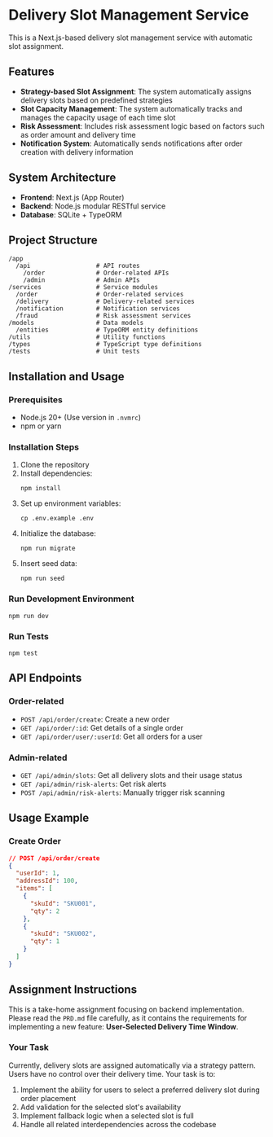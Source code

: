 # Delivery Slot Management Service

This is a Next.js-based delivery slot management service with automatic slot assignment.

## Features

- **Strategy-based Slot Assignment**: The system automatically assigns delivery slots based on predefined strategies
- **Slot Capacity Management**: The system automatically tracks and manages the capacity usage of each time slot
- **Risk Assessment**: Includes risk assessment logic based on factors such as order amount and delivery time
- **Notification System**: Automatically sends notifications after order creation with delivery information

## System Architecture

- **Frontend**: Next.js (App Router)
- **Backend**: Node.js modular RESTful service
- **Database**: SQLite + TypeORM

## Project Structure

```
/app
  /api                  # API routes
    /order              # Order-related APIs
    /admin              # Admin APIs
/services               # Service modules
  /order                # Order-related services
  /delivery             # Delivery-related services
  /notification         # Notification services
  /fraud                # Risk assessment services
/models                 # Data models
  /entities             # TypeORM entity definitions
/utils                  # Utility functions
/types                  # TypeScript type definitions
/tests                  # Unit tests
```

## Installation and Usage

### Prerequisites

- Node.js 20+ (Use version in `.nvmrc`)
- npm or yarn

### Installation Steps

1. Clone the repository
2. Install dependencies:
   ```
   npm install
   ```
3. Set up environment variables:
   ```
   cp .env.example .env
   ```
4. Initialize the database:
   ```
   npm run migrate
   ```
5. Insert seed data:
   ```
   npm run seed
   ```

### Run Development Environment

```
npm run dev
```

### Run Tests

```
npm test
```

## API Endpoints

### Order-related

- `POST /api/order/create`: Create a new order
- `GET /api/order/:id`: Get details of a single order
- `GET /api/order/user/:userId`: Get all orders for a user

### Admin-related

- `GET /api/admin/slots`: Get all delivery slots and their usage status
- `GET /api/admin/risk-alerts`: Get risk alerts
- `POST /api/admin/risk-alerts`: Manually trigger risk scanning

## Usage Example

### Create Order

```json
// POST /api/order/create
{
  "userId": 1,
  "addressId": 100,
  "items": [
    {
      "skuId": "SKU001",
      "qty": 2
    },
    {
      "skuId": "SKU002",
      "qty": 1
    }
  ]
}
```

## Assignment Instructions

This is a take-home assignment focusing on backend implementation. Please read the `PRD.md` file carefully, as it contains the requirements for implementing a new feature: **User-Selected Delivery Time Window**.

### Your Task

Currently, delivery slots are assigned automatically via a strategy pattern. Users have no control over their delivery time. Your task is to:

1. Implement the ability for users to select a preferred delivery slot during order placement
2. Add validation for the selected slot's availability
3. Implement fallback logic when a selected slot is full
4. Handle all related interdependencies across the codebase
